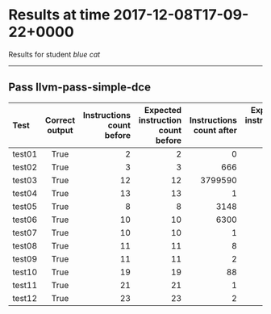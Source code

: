 # Results at time 2017-12-08T17-09-22+0000

Results for student *blue cat*

* * * 

## Pass llvm-pass-simple-dce

Test|Correct output|Instructions count before|Expected instruction count before|Instructions count after|Expected instruction count after
:------|:-----:|------:|------:|------:|------:
test01|True|2|2|0|2
test02|True|3|3|666|2
test03|True|12|12|3799590|12
test04|True|13|13|1|13
test05|True|8|8|3148|8
test06|True|10|10|6300|10
test07|True|10|10|1|9
test08|True|11|11|8|11
test09|True|11|11|2|10
test10|True|19|19|88|19
test11|True|21|21|1|21
test12|True|23|23|2|21


